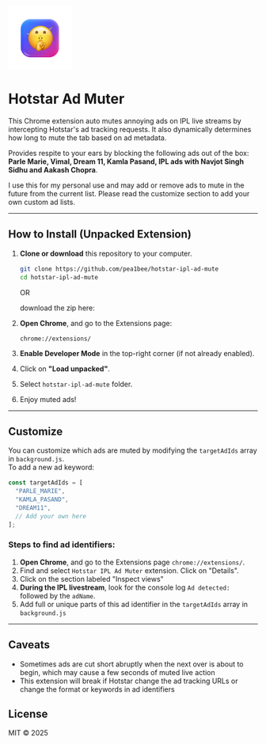 ![HOTSTAR IPL AD Muter](128.png?raw=true) 

# Hotstar Ad Muter

This Chrome extension auto mutes annoying ads on IPL live streams by intercepting Hotstar's ad tracking requests. It also dynamically determines how long to mute the tab based on ad metadata.

Provides respite to your ears by blocking the following ads out of the box: **Parle Marie, Vimal, Dream 11, Kamla Pasand, IPL ads with Navjot Singh Sidhu and Aakash Chopra**.

I use this for my personal use and may add or remove ads to mute in the future from the current list. Please read the customize section to add your own custom ad lists. 

---

## How to Install (Unpacked Extension)

1. **Clone or download** this repository to your computer.

   ```bash
   git clone https://github.com/pea1bee/hotstar-ipl-ad-mute
   cd hotstar-ipl-ad-mute
   ```

   OR

   download the zip here: 

2. **Open Chrome**, and go to the Extensions page:

   ```
   chrome://extensions/
   ```

3. **Enable Developer Mode** in the top-right corner (if not already enabled).

4. Click on **"Load unpacked"**.

5. Select `hotstar-ipl-ad-mute` folder.

6. Enjoy muted ads!

---

## Customize

You can customize which ads are muted by modifying the `targetAdIds` array in `background.js`.  
To add a new ad keyword:

```js
const targetAdIds = [
  "PARLE_MARIE",
  "KAMLA_PASAND",
  "DREAM11",
  // Add your own here
];
```

### Steps to find ad identifiers:
1. **Open Chrome**, and go to the Extensions page `chrome://extensions/`.
2. Find and select `Hotstar IPL Ad Muter` extension. Click on "Details".
3. Click on the section labeled "Inspect views"
4. **During the IPL livestream**, look for the console log `Ad detected:` followed by the `adName`.
5. Add full or unique parts of this ad identifier in the `targetAdIds` array in `background.js`

---

## Caveats
- Sometimes ads are cut short abruptly when the next over is about to begin, which may cause a few seconds of muted live action
- This extension will break if Hotstar change the ad tracking URLs or change the format or keywords in ad identifiers

## License

MIT © 2025
